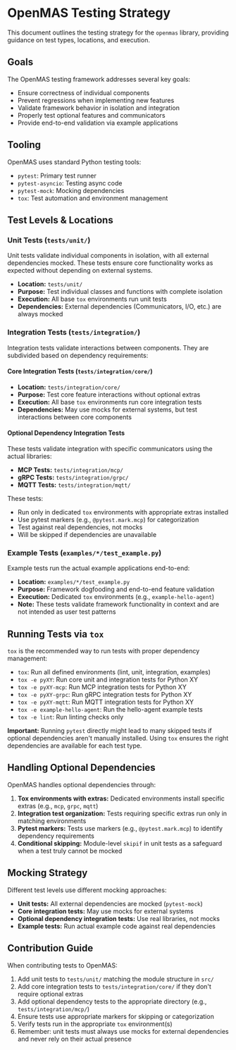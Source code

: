 # OpenMAS Testing Strategy

This document outlines the testing strategy for the `openmas` library, providing guidance on test types, locations, and execution.

## Goals

The OpenMAS testing framework addresses several key goals:

- Ensure correctness of individual components
- Prevent regressions when implementing new features
- Validate framework behavior in isolation and integration
- Properly test optional features and communicators
- Provide end-to-end validation via example applications

## Tooling

OpenMAS uses standard Python testing tools:

- `pytest`: Primary test runner
- `pytest-asyncio`: Testing async code
- `pytest-mock`: Mocking dependencies
- `tox`: Test automation and environment management

## Test Levels & Locations

### Unit Tests (`tests/unit/`)

Unit tests validate individual components in isolation, with all external dependencies mocked. These tests ensure core functionality works as expected without depending on external systems.

- **Location:** `tests/unit/`
- **Purpose:** Test individual classes and functions with complete isolation
- **Execution:** All base `tox` environments run unit tests
- **Dependencies:** External dependencies (Communicators, I/O, etc.) are always mocked

### Integration Tests (`tests/integration/`)

Integration tests validate interactions between components. They are subdivided based on dependency requirements:

#### Core Integration Tests (`tests/integration/core/`)

- **Location:** `tests/integration/core/`
- **Purpose:** Test core feature interactions without optional extras
- **Execution:** All base `tox` environments run core integration tests
- **Dependencies:** May use mocks for external systems, but test interactions between core components

#### Optional Dependency Integration Tests

These tests validate integration with specific communicators using the actual libraries:

- **MCP Tests:** `tests/integration/mcp/`
- **gRPC Tests:** `tests/integration/grpc/`
- **MQTT Tests:** `tests/integration/mqtt/`

These tests:
- Run only in dedicated `tox` environments with appropriate extras installed
- Use pytest markers (e.g., `@pytest.mark.mcp`) for categorization
- Test against real dependencies, not mocks
- Will be skipped if dependencies are unavailable

### Example Tests (`examples/*/test_example.py`)

Example tests run the actual example applications end-to-end:

- **Location:** `examples/*/test_example.py`
- **Purpose:** Framework dogfooding and end-to-end feature validation
- **Execution:** Dedicated `tox` environments (e.g., `example-hello-agent`)
- **Note:** These tests validate framework functionality in context and are not intended as user test patterns

## Running Tests via `tox`

`tox` is the recommended way to run tests with proper dependency management:

- `tox`: Run all defined environments (lint, unit, integration, examples)
- `tox -e pyXY`: Run core unit and integration tests for Python XY
- `tox -e pyXY-mcp`: Run MCP integration tests for Python XY
- `tox -e pyXY-grpc`: Run gRPC integration tests for Python XY
- `tox -e pyXY-mqtt`: Run MQTT integration tests for Python XY
- `tox -e example-hello-agent`: Run the hello-agent example tests
- `tox -e lint`: Run linting checks only

**Important:** Running `pytest` directly might lead to many skipped tests if optional dependencies aren't manually installed. Using `tox` ensures the right dependencies are available for each test type.

## Handling Optional Dependencies

OpenMAS handles optional dependencies through:

1. **Tox environments with extras:** Dedicated environments install specific extras (e.g., `mcp`, `grpc`, `mqtt`)
2. **Integration test organization:** Tests requiring specific extras run only in matching environments
3. **Pytest markers:** Tests use markers (e.g., `@pytest.mark.mcp`) to identify dependency requirements
4. **Conditional skipping:** Module-level `skipif` in unit tests as a safeguard when a test truly cannot be mocked

## Mocking Strategy

Different test levels use different mocking approaches:

- **Unit tests:** All external dependencies are mocked (`pytest-mock`)
- **Core integration tests:** May use mocks for external systems
- **Optional dependency integration tests:** Use real libraries, not mocks
- **Example tests:** Run actual example code against real dependencies

## Contribution Guide

When contributing tests to OpenMAS:

1. Add unit tests to `tests/unit/` matching the module structure in `src/`
2. Add core integration tests to `tests/integration/core/` if they don't require optional extras
3. Add optional dependency tests to the appropriate directory (e.g., `tests/integration/mcp/`)
4. Ensure tests use appropriate markers for skipping or categorization
5. Verify tests run in the appropriate `tox` environment(s)
6. Remember: unit tests must always use mocks for external dependencies and never rely on their actual presence
